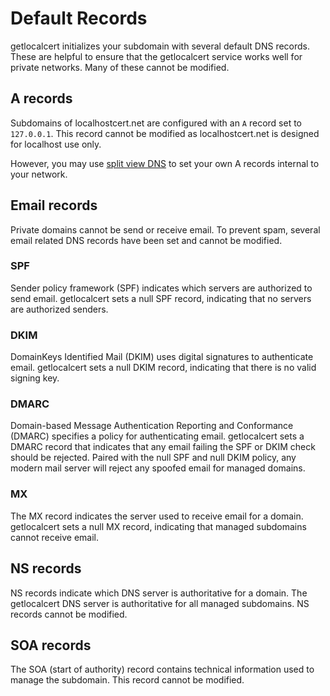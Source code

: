 # Default Records

getlocalcert initializes your subdomain with several default DNS records.
These are helpful to ensure that the getlocalcert service works well for private networks.
Many of these cannot be modified.


## A records

Subdomains of localhostcert.net are configured with an `A` record set to `127.0.0.1`.
This record cannot be modified as localhostcert.net is designed for localhost use only.

However, you may use [split view DNS](/dns/split-view/) to set your own A records internal to your network.


## Email records

Private domains cannot be send or receive email.
To prevent spam, several email related DNS records have been set and cannot be modified.

### SPF

Sender policy framework (SPF) indicates which servers are authorized to send email.
getlocalcert sets a null SPF record, indicating that no servers are authorized senders.

### DKIM

DomainKeys Identified Mail (DKIM) uses digital signatures to authenticate email.
getlocalcert sets a null DKIM record, indicating that there is no valid signing key.

### DMARC

Domain-based Message Authentication Reporting and Conformance (DMARC) specifies a policy for authenticating email.
getlocalcert sets a DMARC record that indicates that any email failing the SPF or DKIM check should be rejected.
Paired with the null SPF and null DKIM policy, any modern mail server will reject any spoofed email for managed domains.

### MX

The MX record indicates the server used to receive email for a domain.
getlocalcert sets a null MX record, indicating that managed subdomains cannot receive email.


## NS records

NS records indicate which DNS server is authoritative for a domain.
The getlocalcert DNS server is authoritative for all managed subdomains.
NS records cannot be modified.


## SOA records

The SOA (start of authority) record contains technical information used to manage the subdomain.
This record cannot be modified.

